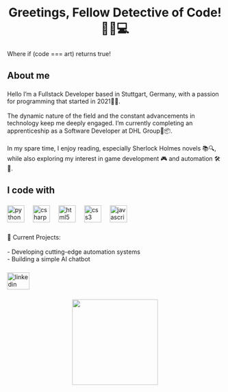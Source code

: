 <h1 align="center">Greetings, Fellow Detective of Code! 🕵️‍♂️💻</h1>

###

<p align="left">Where if (code === art) returns true!</p>

###

<h2 align="left">About me</h2>

###

<p align="left">Hello I’m a Fullstack Developer based in Stuttgart, Germany, with a passion for programming that started in 2021👨‍💻.<br><br>The dynamic nature of the field and the constant advancements in technology keep me deeply engaged. I’m currently completing an apprenticeship as a Software Developer at DHL Group🚚📦.<br><br>In my spare time, I enjoy reading, especially Sherlock Holmes novels 📚🔍, while also exploring my interest in game development 🎮 and automation 🛠️🤖.</p>

###

<h2 align="left">I code with</h2>

###

<div align="left">
  <img src="https://cdn.jsdelivr.net/gh/devicons/devicon/icons/python/python-original.svg" height="40" alt="python logo"  />
  <img width="12" />
  <img src="https://cdn.jsdelivr.net/gh/devicons/devicon/icons/csharp/csharp-original.svg" height="40" alt="csharp logo"  />
  <img width="12" />
  <img src="https://cdn.jsdelivr.net/gh/devicons/devicon/icons/html5/html5-original.svg" height="40" alt="html5 logo"  />
  <img width="12" />
  <img src="https://cdn.jsdelivr.net/gh/devicons/devicon/icons/css3/css3-original.svg" height="40" alt="css3 logo"  />
  <img width="12" />
  <img src="https://cdn.jsdelivr.net/gh/devicons/devicon/icons/javascript/javascript-original.svg" height="40" alt="javascript logo"  />
</div>

###

<p align="left">🌟 Current Projects:<br><br>- Developing cutting-edge automation systems<br>- Building a simple AI chatbot</p>

###

<div align="left">
  <a href="https://www.linkedin.com/in/taitas-william-kopp-24941133b/" target="_blank">
    <img src="https://raw.githubusercontent.com/maurodesouza/profile-readme-generator/master/src/assets/icons/social/linkedin/default.svg" width="52" height="40" alt="linkedin logo" />
  </a>
</div>

###

<div align="center">
  <img height="200" src="https://media.giphy.com/media/v1.Y2lkPTc5MGI3NjExejQ2cDVpbDVzOGZ3YzBvbDlsMmJ2ODYxMGZ3emk5OGJ0ajJ2MTJ2YSZlcD12MV9naWZzX3NlYXJjaCZjdD1n/3o7TKpKNwMpC53S5NK/giphy.gif"  />
</div>

###
